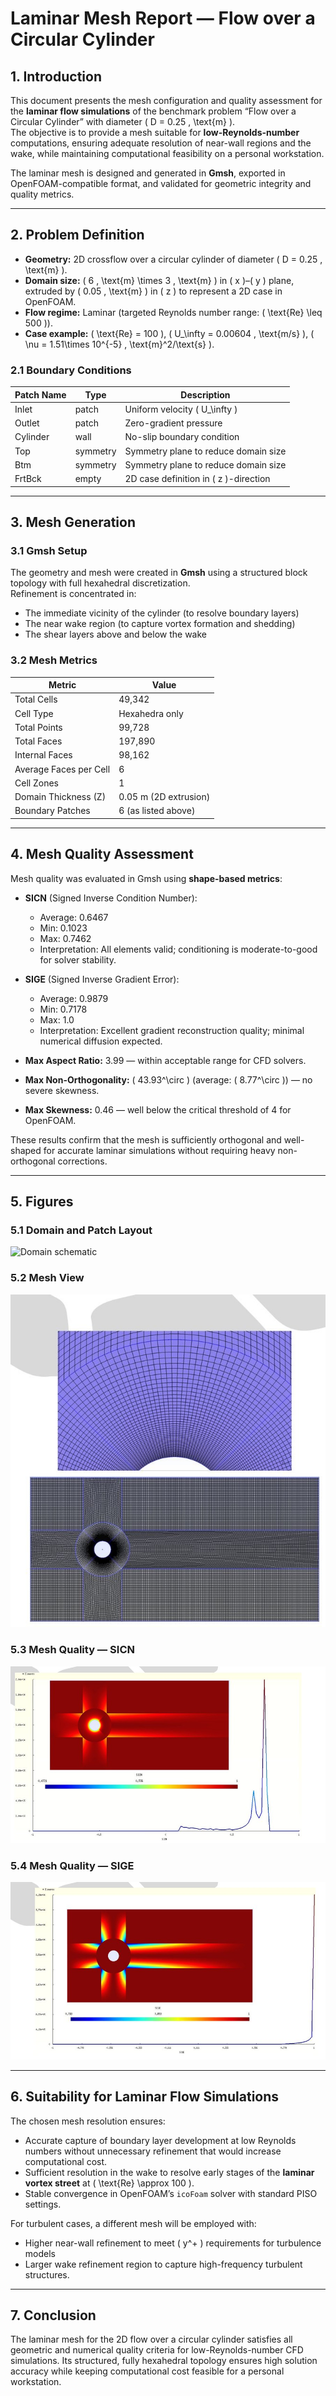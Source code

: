 # Laminar Mesh Report — Flow over a Circular Cylinder

## 1. Introduction

This document presents the mesh configuration and quality assessment for the **laminar flow simulations** of the benchmark problem “Flow over a Circular Cylinder” with diameter \( D = 0.25 \, \text{m} \).  
The objective is to provide a mesh suitable for **low-Reynolds-number** computations, ensuring adequate resolution of near-wall regions and the wake, while maintaining computational feasibility on a personal workstation.

The laminar mesh is designed and generated in **Gmsh**, exported in OpenFOAM-compatible format, and validated for geometric integrity and quality metrics.

---

## 2. Problem Definition

- **Geometry:** 2D crossflow over a circular cylinder of diameter \( D = 0.25 \, \text{m} \).  
- **Domain size:** \( 6 \, \text{m} \times 3 \, \text{m} \) in \( x \)–\( y \) plane, extruded by \( 0.05 \, \text{m} \) in \( z \) to represent a 2D case in OpenFOAM.  
- **Flow regime:** Laminar (targeted Reynolds number range: \( \text{Re} \leq 500 \)).  
- **Case example:** \( \text{Re} = 100 \), \( U_\infty = 0.00604 \, \text{m/s} \), \( \nu = 1.51\times 10^{-5} \, \text{m}^2/\text{s} \).

### 2.1 Boundary Conditions

| Patch Name | Type      | Description                              |
|------------|-----------|------------------------------------------|
| Inlet      | patch     | Uniform velocity \( U_\infty \)           |
| Outlet     | patch     | Zero-gradient pressure                   |
| Cylinder   | wall      | No-slip boundary condition               |
| Top        | symmetry  | Symmetry plane to reduce domain size     |
| Btm        | symmetry  | Symmetry plane to reduce domain size     |
| FrtBck     | empty     | 2D case definition in \( z \)-direction  |

---

## 3. Mesh Generation

### 3.1 Gmsh Setup
The geometry and mesh were created in **Gmsh** using a structured block topology with full hexahedral discretization.  
Refinement is concentrated in:
- The immediate vicinity of the cylinder (to resolve boundary layers)
- The near wake region (to capture vortex formation and shedding)
- The shear layers above and below the wake

### 3.2 Mesh Metrics

| Metric                | Value                  |
|-----------------------|------------------------|
| Total Cells           | 49,342                 |
| Cell Type             | Hexahedra only         |
| Total Points          | 99,728                 |
| Total Faces           | 197,890                |
| Internal Faces        | 98,162                 |
| Average Faces per Cell| 6                      |
| Cell Zones            | 1                      |
| Domain Thickness (Z)  | 0.05 m (2D extrusion)  |
| Boundary Patches      | 6 (as listed above)    |

---

## 4. Mesh Quality Assessment

Mesh quality was evaluated in Gmsh using **shape-based metrics**:

- **SICN** (Signed Inverse Condition Number):  
  - Average: 0.6467  
  - Min: 0.1023  
  - Max: 0.7462  
  - Interpretation: All elements valid; conditioning is moderate-to-good for solver stability.

- **SIGE** (Signed Inverse Gradient Error):  
  - Average: 0.9879  
  - Min: 0.7178  
  - Max: 1.0  
  - Interpretation: Excellent gradient reconstruction quality; minimal numerical diffusion expected.

- **Max Aspect Ratio:** 3.99 — within acceptable range for CFD solvers.  
- **Max Non-Orthogonality:** \( 43.93^\circ \) (average: \( 8.77^\circ \)) — no severe skewness.  
- **Max Skewness:** 0.46 — well below the critical threshold of 4 for OpenFOAM.  

These results confirm that the mesh is sufficiently orthogonal and well-shaped for accurate laminar simulations without requiring heavy non-orthogonal corrections.

---

## 5. Figures

### 5.1 Domain and Patch Layout
![Domain schematic](Laminar_Images/Schematic.jpg)

### 5.2 Mesh View
![Mesh view](Laminar_Images/Mesh.jpg)

### 5.3 Mesh Quality — SICN
![SICN distribution](Laminar_Images/SICN.jpg)

### 5.4 Mesh Quality — SIGE
![SIGE distribution](Laminar_Images/SIGE.jpg)

---

## 6. Suitability for Laminar Flow Simulations

The chosen mesh resolution ensures:
- Accurate capture of boundary layer development at low Reynolds numbers without unnecessary refinement that would increase computational cost.
- Sufficient resolution in the wake to resolve early stages of the **laminar vortex street** at \( \text{Re} \approx 100 \).
- Stable convergence in OpenFOAM’s `icoFoam` solver with standard PISO settings.

For turbulent cases, a different mesh will be employed with:
- Higher near-wall refinement to meet \( y^+ \) requirements for turbulence models
- Larger wake refinement region to capture high-frequency turbulent structures.

---

## 7. Conclusion

The laminar mesh for the 2D flow over a circular cylinder satisfies all geometric and numerical quality criteria for low-Reynolds-number CFD simulations. Its structured, fully hexahedral topology ensures high solution accuracy while keeping computational cost feasible for a personal workstation.

